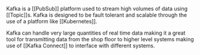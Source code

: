 Kafka is a [[PubSub]] platform used to stream high volumes of data using [[Topic]]s. Kafka is designed to be fault tolerant and scalable through the use of a platform like [[Kubernetes]]. 

Kafka can handle very large quantities of real time data making it a great tool for transmitting data from the shop floor to higher level systems making use of [[Kafka Connect]] to interface with different systems.